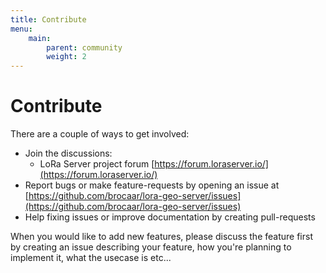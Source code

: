 ```yaml
---
title: Contribute
menu:
    main:
        parent: community
        weight: 2
---
```


# Contribute

There are a couple of ways to get involved:

* Join the discussions:
    * LoRa Server project forum [https://forum.loraserver.io/](https://forum.loraserver.io/)
* Report bugs or make feature-requests by opening an issue at [https://github.com/brocaar/lora-geo-server/issues](https://github.com/brocaar/lora-geo-server/issues)
* Help fixing issues or improve documentation by creating pull-requests

When you would like to add new features, please discuss the feature first
by creating an issue describing your feature, how you're planning to implement
it, what the usecase is etc...
